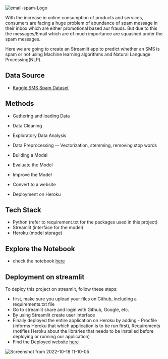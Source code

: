 ![email-spam-Logo](https://user-images.githubusercontent.com/108679625/200128657-a2d7dffd-1917-498b-9a7c-c60806141abe.png)


With the increase in online consumption of products and services, consumers are facing a huge problem of abundance of spam message in their inbox which are either promotional based aur frauds. But due to this the messages/Email which are of much importance are squashed under the spam messages.

Here we are going to create an Streamlit app to predict whether an SMS is spam or not using Machine learning algorithms and Natural Language Processing(NLP). 

## Data Source
- [Kaggle SMS Spam Dataset](https://www.kaggle.com/datasets/tmehul/spamcsv)

## Methods

- Gathering and loading Data

- Data Cleaning

- Exploratory Data Analysis

- Data Preprocessing -- Vectorization, stemming, removing stop words

- Building a Model

- Evaluate the Model

- Improve the Model

- Convert to a website

- Deployment on Heroku

## Tech Stack

- Python (refer to requirement.txt for the packages used in this project)
- Streamlit (interface for the model)
- Heroku (model storage)

## Explore the Notebook

- check the notebook [here](https://github.com/Sarathns05/SMS-Spam-Detector/blob/main/sms_spam_classification.ipynb)


## Deployment on streamlit

To deploy this project on streamlit, follow these steps:

  - first, make sure you upload your files on Github, including a requirements.txt file
  - Go to streamlit share and login with Github, Google, etc.
  - By using Streamlit create user interface
  - Finally deployed the entire application on Heroku by adding - Procfile (informs Heroku that which application is to be run first), Requirements
    (notifies Heroku about the libraries that needs to be installed before deploying or running our application)
  - Find the Deployed website [here](https://sms-spam-finder.herokuapp.com/)


![Screenshot from 2022-10-18 11-10-05](https://user-images.githubusercontent.com/108679625/197694106-3ee33b32-2709-4e7f-845c-57d6b787a006.png)




